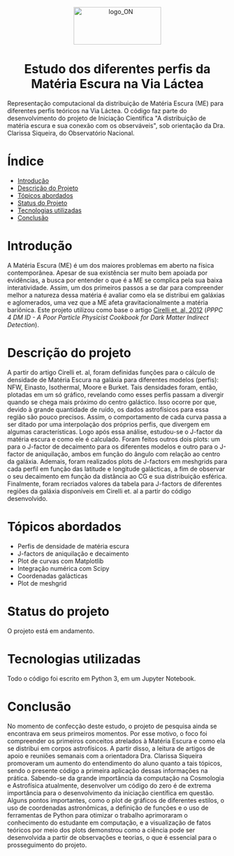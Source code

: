 <p align="center">
  <img width="200" height="86" alt="logo_ON" src="https://github.com/user-attachments/assets/7c13bc59-1688-4c84-8662-8656ad4de98c" />
</p>

<h1 align="center"> Estudo dos diferentes perfis da Matéria Escura na Via Láctea </h1>
Representação computacional da distribuição de Matéria Escura (ME) para diferentes perfis teóricos na Via Láctea. O código faz parte do desenvolvimento do projeto de Iniciação Científica "A distribuição de matéria escura e sua conexão com os observáveis", sob orientação da Dra. Clarissa Siqueira, do Observatório Nacional. 

# Índice
* [Introdução](#introdução)
* [Descrição do Projeto](#descrição-do-projeto)
* [Tópicos abordados](#tópicos-abordados)
* [Status do Projeto](#status-do-projeto)
* [Tecnologias utilizadas](#tecnologias-utilizadas)
* [Conclusão](#conclusão)

# Introdução
A Matéria Escura (ME) é um dos maiores problemas em aberto na física contemporânea. Apesar de sua existência ser muito bem apoiada por evidências, a busca por entender o que é a ME se complica pela sua baixa interatividade. Assim, um dos primeiros passos a se dar para compreender melhor a natureza dessa matéria é avaliar como ela se distribui em galáxias e aglomerados, uma vez que a ME afeta gravitacionalmente a matéria bariônica. Este projeto utilizou como base o artigo [Cirelli et. al, 2012](https://arxiv.org/abs/1012.4515) (<em>PPPC 4 DM ID - A Poor Particle Physicist Cookbook for Dark Matter Indirect Detection</em>).

# Descrição do projeto 
A partir do artigo Cirelli et. al, foram definidas funções para o cálculo de densidade de Matéria Escura na galáxia para diferentes modelos (perfis): NFW, Einasto, Isothermal, Moore e Burket. Tais densidades foram, então, plotadas em um só gráfico, revelando como esses perfis passam a divergir quando se chega mais próximo do centro galáctico. Isso ocorre por que, devido à grande quantidade de ruído, os dados astrofísicos para essa região são pouco precisos. Assim, o comportamento de cada curva passa a ser ditado por uma interpolação dos próprios perfis, que divergem em algumas características. Logo após essa análise, estudou-se o J-factor da matéria escura e como ele é calculado. Foram feitos outros dois plots: um para o J-factor de decaimento para os diferentes modelos e outro para o J-factor de aniquilação, ambos em função do ângulo com relação ao centro da galáxia. Ademais, foram realizados plots de J-factors em meshgrids para cada perfil em função das latitude e longitude galácticas, a fim de observar o seu decaimento em função da distância ao CG e sua distribuição esférica. Finalmente, foram recriados valores da tabela para J-factors de diferentes regiões da galáxia disponíveis em Cirelli et. al a partir do código desenvolvido.

# Tópicos abordados
- Perfis de densidade de matéria escura
- J-factors de aniquilação e decaimento
- Plot de curvas com Matplotlib
- Integração numérica com Scipy
- Coordenadas galácticas
- Plot de meshgrid

# Status do projeto
O projeto está em andamento. 

# Tecnologias utilizadas
Todo o código foi escrito em Python 3, em um Jupyter Notebook.

# Conclusão
No momento de confecção deste estudo, o projeto de pesquisa ainda se encontrava em seus primeiros momentos. Por esse motivo, o foco foi compreender os primeiros conceitos atrelados à Matéria Escura e como ela se distribui em corpos astrofísicos. A partir disso, a leitura de artigos de apoio e reuniões semanais com a orientadora Dra. Clarissa Siqueira promoveram um aumento do entendimento do aluno quanto a tais tópicos, sendo o presente código a primeira aplicação dessas informações na prática. Sabendo-se da grande importância da computação na Cosmologia e Astrofísica atualmente, desenvolver um código do zero é de extrema importância para o desenvolvimento da iniciação científica em questão. Alguns pontos importantes, como o plot de gráficos de diferentes estilos, o uso de coordenadas astronômicas, a definição de funções e o uso de ferramentas de Python para otimizar o trabalho aprimoraram o conhecimento do estudante em computação, e a visualização de fatos teóricos por meio dos plots demonstrou como a ciência pode ser desenvolvida a partir de observações e teorias, o que é essencial para o prosseguimento do projeto.
